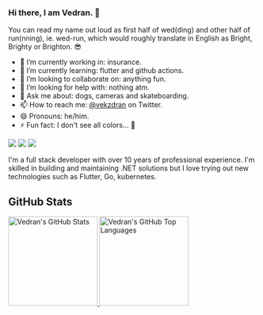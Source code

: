 ### Hi there, I am Vedran. 👋

You can read my name out loud as first half of wed(ding) and other half of run(nning), ie. wed-run, which would roughly translate in English as Bright, Brighty or Brighton. 😎

- 🔭 I’m currently working in: insurance.
- 🌱 I’m currently learning: flutter and github actions.
- 👯 I’m looking to collaborate on: anything fun.
- 🤔 I’m looking for help with: nothing atm.
- 💬 Ask me about: dogs, cameras and skateboarding.
- 📫 How to reach me: <a href="https://twitter.com/vekzdran">@vekzdran</a> on Twitter.
- 😄 Pronouns: he/him.
- ⚡ Fun fact: I don't see all colors... 🌈

<p align="left">
    <a href="https://twitter.com/vekzdran"><img src="https://img.shields.io/badge/-Twitter-e05d44?style=flat-square&logo=twitter&logoColor=white"/></a>
    <a href="https://www.linkedin.com/in/vedranmandic"><img src="https://img.shields.io/badge/-LinkedIn-e05d44?style=flat-square&logo=linkedin&logoColor=white"/></a>
    <a href="https://functor-software.hr"><img src="https://img.shields.io/badge/web-functor--software.hr-red?style=flat-square&logo=RSS&logoColor=white"/></a>
</p>

I'm a full stack developer with over 10 years of professional experience. I'm skilled in building and maintaining .NET solutions but I love trying out new technologies such as Flutter, Go, kubernetes.

## GitHub Stats

<a href="https://github.com/vmandic">
  <img height="180em" src="https://github-readme-stats.vercel.app/api?username=vmandic&show_icons=true&theme=codeSTACKr&count_private=true" alt="Vedran's GitHub Stats" />
  <img height="180em" src="https://github-readme-stats.vercel.app/api/top-langs/?username=vmandic&theme=codeSTACKr&layout=compact" 
    alt="Vedran's GitHub Top Languages" />
</a>
